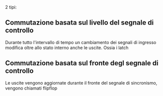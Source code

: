 2 tipi:

## Commutazione basata sul livello del segnale di controllo
Durante tutto l'intervallo di tempo un cambiamento dei segnali di ingresso modifica oltre allo stato interno anche le uscite. Ossia i latch

## Commutazione basata sul fronte degl segnale di controllo
Le uscite vengono aggiornate durante il fronte del segnale di sincronismo, vengono chiamati flipflop